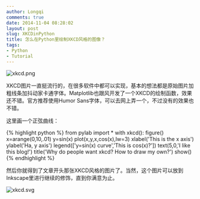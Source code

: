 ```yaml
---
author: Longqi
comments: true
date: 2014-11-04 08:28:02
layout: post
slug: XKCDinPython
title: 怎么在Python里绘制XKCD风格的图像？
tags:
- Python
- Tutorial
---
```

![xkcd.png](https://wanglongqi.github.io/public/images/xkcd.png)

XKCD图片一直挺流行的，在很多软件中都可以实现，基本的想法都是原始图片加粗线条加抖动家卡通字体。Matplotlib也跟风开发了一个XKCD的绘制函数，效果还不错。官方推荐使用Humor Sans字体，可以去网上弄一个，不过没有的效果也不错。

这里画一个正弦曲线：

{% highlight python %}
from pylab import *
with xkcd():
    figure()
    x=arange(0,10,.01)
    y=sin(x)
    plot(x,y,x,cos(x),lw=3)
    xlabel('This is the x axis')
    ylabel('Ha, y axis')
    legend(['y=sin(x) curve','This is cos(x)?'])
    text(5,0,'I like this blog!')
    title('Why do people want xkcd? How to draw my own?')
show()    
{% endhighlight %}

然后你就得到了文章开头那张XKCD风格的图片了。当然，这个图片可以放到Inkscape里进行继续的修饰，直到你满意为止。

![xkcd.svg](https://wanglongqi.github.io/public/images/xkcd.svg)

